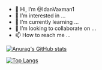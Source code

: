 - 👋 Hi, I’m @IdanVaxman1
- 👀 I’m interested in ...
- 🌱 I’m currently learning ...
- 💞️ I’m looking to collaborate on ...
- 📫 How to reach me ...

<!---
IdanVaxman1/IdanVaxman1 is a ✨ special ✨ repository because its `README.md` (this file) appears on your GitHub profile.
You can click the Preview link to take a look at your changes.
--->

[![Anurag's GitHub stats](https://github-readme-stats.vercel.app/api?username=IdanVaxman1)](https://github.com/anuraghazra/github-readme-stats)

[![Top Langs](https://github-readme-stats.vercel.app/api/top-langs/?username=IdanVaxman1&layout=compact)](https://github.com/anuraghazra/github-readme-stats)
